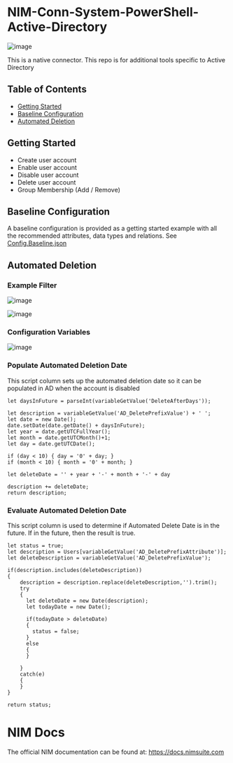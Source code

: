 # NIM-Conn-System-PowerShell-Active-Directory
![image](https://user-images.githubusercontent.com/24281600/134387458-b0686b64-7252-41b0-9d6d-a8b084bac626.png)

This is a native connector. This repo is for additional tools specific to Active Directory

## Table of Contents
* [Getting Started](#getting-started)
* [Baseline Configuration](#baseline-configuration)
* [Automated Deletion](#automated-deletion)  

## Getting Started
* Create user account 
* Enable user account
* Disable user account
* Delete user account
* Group Membership (Add / Remove)

## Baseline Configuration
A baseline configuration is provided as a getting started example with all the recommended attributes, data types and relations.
See
[Config.Baseline.json](Config.Baseline.json)

## Automated Deletion

### Example Filter
![image](https://user-images.githubusercontent.com/24281600/144680211-81a2e25d-143b-44ca-9f67-733ff9c5d57a.png)

![image](https://user-images.githubusercontent.com/24281600/144680231-387847fb-16b3-4b5d-b736-e97018465acb.png)

### Configuration Variables
![image](https://user-images.githubusercontent.com/24281600/144680134-f85d524c-8edb-445d-b6a1-79201c278206.png)

### Populate Automated Deletion Date
This script column sets up the automated deletion date so it can be populated in AD when the account is disabled
```
let daysInFuture = parseInt(variableGetValue('DeleteAfterDays'));

let description = variableGetValue('AD_DeletePrefixValue') + ' ';
let date = new Date();
date.setDate(date.getDate() + daysInFuture);
let year = date.getUTCFullYear();
let month = date.getUTCMonth()+1;
let day = date.getUTCDate();

if (day < 10) { day = '0' + day; }
if (month < 10) { month = '0' + month; }

let deleteDate = '' + year + '-' + month + '-' + day

description += deleteDate;
return description;
```

### Evaluate Automated Deletion Date
This script column is used to determine if Automated Delete Date is in the future. If in the future, then the result is true.


```
let status = true;
let description = Users[variableGetValue('AD_DeletePrefixAttribute')];
let deleteDescription = variableGetValue('AD_DeletePrefixValue');

if(description.includes(deleteDescription))
{
	description = description.replace(deleteDescription,'').trim();
  	try
    {
      let deleteDate = new Date(description);
      let todayDate = new Date();

      if(todayDate > deleteDate)
      {
       	status = false;
      }
      else
      {
      }
      
    }
    catch(e)
    {
    }
}

return status;
```


# NIM Docs
The official NIM documentation can be found at: https://docs.nimsuite.com
